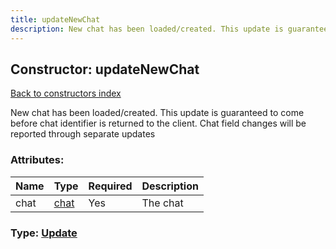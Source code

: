 ```yaml
---
title: updateNewChat
description: New chat has been loaded/created. This update is guaranteed to come before chat identifier is returned to the client. Chat field changes will be reported through separate updates
---
```

## Constructor: updateNewChat  
[Back to constructors index](index.md)



New chat has been loaded/created. This update is guaranteed to come before chat identifier is returned to the client. Chat field changes will be reported through separate updates

### Attributes:

| Name     |    Type       | Required | Description |
|----------|---------------|----------|-------------|
|chat|[chat](../types/chat.md) | Yes|The chat|



### Type: [Update](../types/Update.md)


